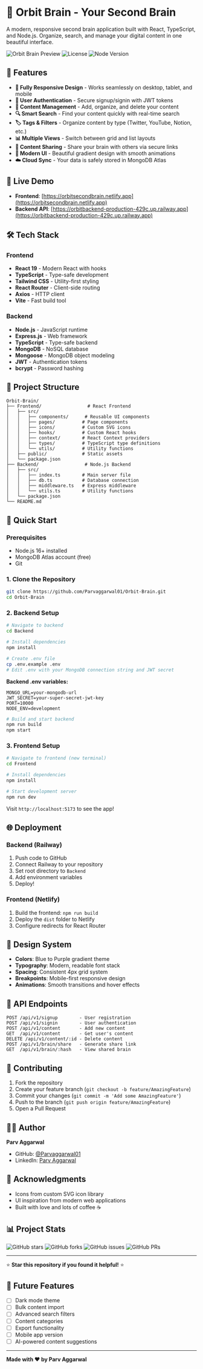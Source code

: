 # 🧠 Orbit Brain - Your Second Brain

A modern, responsive second brain application built with React, TypeScript, and Node.js. Organize, search, and manage your digital content in one beautiful interface.

![Orbit Brain Preview](https://img.shields.io/badge/Status-Live-brightgreen) ![License](https://img.shields.io/badge/License-MIT-blue) ![Node Version](https://img.shields.io/badge/Node-16%2B-green)

## 🌟 Features

- **📱 Fully Responsive Design** - Works seamlessly on desktop, tablet, and mobile
- **🔐 User Authentication** - Secure signup/signin with JWT tokens
- **📝 Content Management** - Add, organize, and delete your content
- **🔍 Smart Search** - Find your content quickly with real-time search
- **🏷️ Tags & Filters** - Organize content by type (Twitter, YouTube, Notion, etc.)
- **📊 Multiple Views** - Switch between grid and list layouts
- **🔗 Content Sharing** - Share your brain with others via secure links
- **🎨 Modern UI** - Beautiful gradient design with smooth animations
- **☁️ Cloud Sync** - Your data is safely stored in MongoDB Atlas

## 🚀 Live Demo

- **Frontend**: [https://orbitsecondbrain.netlify.app](https://orbitsecondbrain.netlify.app)
- **Backend API**: [https://orbitbackend-production-429c.up.railway.app](https://orbitbackend-production-429c.up.railway.app)

## 🛠️ Tech Stack

### Frontend

- **React 19** - Modern React with hooks
- **TypeScript** - Type-safe development
- **Tailwind CSS** - Utility-first styling
- **React Router** - Client-side routing
- **Axios** - HTTP client
- **Vite** - Fast build tool

### Backend

- **Node.js** - JavaScript runtime
- **Express.js** - Web framework
- **TypeScript** - Type-safe backend
- **MongoDB** - NoSQL database
- **Mongoose** - MongoDB object modeling
- **JWT** - Authentication tokens
- **bcrypt** - Password hashing

## 📁 Project Structure

```
Orbit-Brain/
├── Frontend/                 # React Frontend
│   ├── src/
│   │   ├── components/      # Reusable UI components
│   │   ├── pages/          # Page components
│   │   ├── icons/          # Custom SVG icons
│   │   ├── hooks/          # Custom React hooks
│   │   ├── context/        # React Context providers
│   │   ├── types/          # TypeScript type definitions
│   │   └── utils/          # Utility functions
│   ├── public/             # Static assets
│   └── package.json
├── Backend/                 # Node.js Backend
│   ├── src/
│   │   ├── index.ts        # Main server file
│   │   ├── db.ts           # Database connection
│   │   ├── middleware.ts   # Express middleware
│   │   └── utils.ts        # Utility functions
│   └── package.json
└── README.md
```

## 🚀 Quick Start

### Prerequisites

- Node.js 16+ installed
- MongoDB Atlas account (free)
- Git

### 1. Clone the Repository

```bash
git clone https://github.com/Parvaggarwal01/Orbit-Brain.git
cd Orbit-Brain
```

### 2. Backend Setup

```bash
# Navigate to backend
cd Backend

# Install dependencies
npm install

# Create .env file
cp .env.example .env
# Edit .env with your MongoDB connection string and JWT secret
```

**Backend .env variables:**

```env
MONGO_URL=your-mongodb-url
JWT_SECRET=your-super-secret-jwt-key
PORT=10000
NODE_ENV=development
```

```bash
# Build and start backend
npm run build
npm start
```

### 3. Frontend Setup

```bash
# Navigate to frontend (new terminal)
cd Frontend

# Install dependencies
npm install

# Start development server
npm run dev
```

Visit `http://localhost:5173` to see the app!

## 🌐 Deployment

### Backend (Railway)

1. Push code to GitHub
2. Connect Railway to your repository
3. Set root directory to `Backend`
4. Add environment variables
5. Deploy!

### Frontend (Netlify)

1. Build the frontend: `npm run build`
2. Deploy the `dist` folder to Netlify
3. Configure redirects for React Router

## 🎨 Design System

- **Colors**: Blue to Purple gradient theme
- **Typography**: Modern, readable font stack
- **Spacing**: Consistent 4px grid system
- **Breakpoints**: Mobile-first responsive design
- **Animations**: Smooth transitions and hover effects

## 🔧 API Endpoints

```
POST /api/v1/signup        - User registration
POST /api/v1/signin        - User authentication
POST /api/v1/content       - Add new content
GET  /api/v1/content       - Get user's content
DELETE /api/v1/content/:id - Delete content
POST /api/v1/brain/share   - Generate share link
GET  /api/v1/brain/:hash   - View shared brain
```

## 🤝 Contributing

1. Fork the repository
2. Create your feature branch (`git checkout -b feature/AmazingFeature`)
3. Commit your changes (`git commit -m 'Add some AmazingFeature'`)
4. Push to the branch (`git push origin feature/AmazingFeature`)
5. Open a Pull Request

## 👨‍💻 Author

**Parv Aggarwal**

- GitHub: [@Parvaggarwal01](https://github.com/Parvaggarwal01)
- LinkedIn: [Parv Aggarwal](www.linkedin.com/in/parvaggarwal02)

## 🙏 Acknowledgments

- Icons from custom SVG icon library
- UI inspiration from modern web applications
- Built with love and lots of coffee ☕

## 📊 Project Stats

![GitHub stars](https://img.shields.io/github/stars/Parvaggarwal01/Orbit_Backend?style=social)
![GitHub forks](https://img.shields.io/github/forks/Parvaggarwal01/Orbit_Backend?style=social)
![GitHub issues](https://img.shields.io/github/issues/Parvaggarwal01/Orbit_Backend)
![GitHub PRs](https://img.shields.io/github/issues-pr/Parvaggarwal01/Orbit_Backend)

---

⭐ **Star this repository if you found it helpful!** ⭐

## 🔮 Future Features

- [ ] Dark mode theme
- [ ] Bulk content import
- [ ] Advanced search filters
- [ ] Content categories
- [ ] Export functionality
- [ ] Mobile app version
- [ ] AI-powered content suggestions

---

**Made with ❤️ by Parv Aggarwal**
